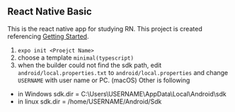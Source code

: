 ## React Native Basic

This is the react native app for studying RN.
This project is created referencing [Getting Started](https://facebook.github.io/react-native/docs/getting-started).

1. `expo init <Proejct Name>`
2. choose a template `minimal(typescript)`
3. when the builder could not find the sdk path, edit `android/local.properties.txt` to `android/local.properties` and change `USERNAME` with user name or PC. (macOS) Other is following

* in Windows sdk.dir = C:\\Users\\USERNAME\\AppData\\Local\\Android\\sdk
* in linux sdk.dir = /home/USERNAME/Android/Sdk